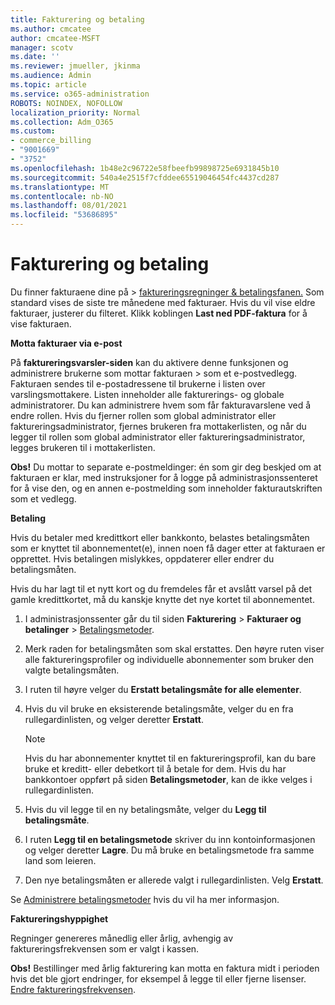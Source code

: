 ```yaml
---
title: Fakturering og betaling
ms.author: cmcatee
author: cmcatee-MSFT
manager: scotv
ms.date: ''
ms.reviewer: jmueller, jkinma
ms.audience: Admin
ms.topic: article
ms.service: o365-administration
ROBOTS: NOINDEX, NOFOLLOW
localization_priority: Normal
ms.collection: Adm_O365
ms.custom:
- commerce_billing
- "9001669"
- "3752"
ms.openlocfilehash: 1b48e2c96722e58fbeefb99898725e6931845b10
ms.sourcegitcommit: 540a4e2515f7cfddee65519046454fc4437cd287
ms.translationtype: MT
ms.contentlocale: nb-NO
ms.lasthandoff: 08/01/2021
ms.locfileid: "53686895"
---
```

# <a name="billing-and-payment"></a>Fakturering og betaling

Du finner fakturaene dine på  >  [faktureringsregninger & betalingsfanen.](https://go.microsoft.com/fwlink/p/?linkid=848039)  Som standard vises de siste tre månedene med fakturaer.  Hvis du vil vise eldre fakturaer, justerer du filteret.  Klikk koblingen **Last ned PDF-faktura** for å vise fakturaen.

**Motta fakturaer via e-post**

På **faktureringsvarsler-siden** kan du aktivere denne funksjonen og administrere brukerne som mottar fakturaen  >  [](https://go.microsoft.com/fwlink/p/?linkid=853212) som et e-postvedlegg.  Fakturaen sendes til e-postadressene til brukerne i listen over varslingsmottakere. Listen inneholder alle fakturerings- og globale administratorer.  Du kan administrere hvem som får fakturavarslene ved å endre rollen.  Hvis du fjerner rollen som global administrator eller faktureringsadministrator, fjernes brukeren fra mottakerlisten, og når du legger til rollen som global administrator eller faktureringsadministrator, legges brukeren til i mottakerlisten.

**Obs!** Du mottar to separate e-postmeldinger: én som gir deg beskjed om at fakturaen er klar, med instruksjoner for å logge på administrasjonssenteret for å vise den, og en annen e-postmelding som inneholder fakturautskriften som et vedlegg.

**Betaling**

Hvis du betaler med kredittkort eller bankkonto, belastes betalingsmåten som er knyttet til abonnementet(e), innen noen få dager etter at fakturaen er opprettet. Hvis betalingen mislykkes, oppdaterer eller endrer du betalingsmåten.

Hvis du har lagt til et nytt kort og du fremdeles får et avslått varsel på det gamle kredittkortet, må du kanskje knytte det nye kortet til abonnementet.

1. I administrasjonssenter går du til siden **Fakturering** > **Fakturaer og betalinger** > [Betalingsmetoder](https://go.microsoft.com/fwlink/p/?linkid=2018806).

2. Merk raden for betalingsmåten som skal erstattes. Den høyre ruten viser alle faktureringsprofiler og individuelle abonnementer som bruker den valgte betalingsmåten.

3. I ruten til høyre velger du **Erstatt betalingsmåte for alle elementer**.

4. Hvis du vil bruke en eksisterende betalingsmåte, velger du en fra rullegardinlisten, og velger deretter **Erstatt**.

    > [!NOTE]
    > Hvis du har abonnementer knyttet til en faktureringsprofil, kan du bare bruke et kreditt- eller debetkort til å betale for dem. Hvis du har bankkontoer oppført på siden **Betalingsmetoder**, kan de ikke velges i rullegardinlisten.

5. Hvis du vil legge til en ny betalingsmåte, velger du **Legg til betalingsmåte**.

6. I ruten **Legg til en betalingsmetode** skriver du inn kontoinformasjonen og velger deretter **Lagre**. Du må bruke en betalingsmetode fra samme land som leieren.

7. Den nye betalingsmåten er allerede valgt i rullegardinlisten. Velg **Erstatt**.

Se [Administrere betalingsmetoder](/microsoft-365/commerce/billing-and-payments/manage-payment-methods) hvis du vil ha mer informasjon. 

**Faktureringshyppighet**

Regninger genereres månedlig eller årlig, avhengig av faktureringsfrekvensen som er valgt i kassen.  

**Obs!** Bestillinger med årlig fakturering kan motta en faktura midt i perioden hvis det ble gjort endringer, for eksempel å legge til eller fjerne lisenser. [Endre faktureringsfrekvensen](/microsoft-365/commerce/billing-and-payments/change-payment-frequency).
